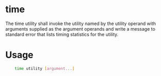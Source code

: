 # time
The time utility shall invoke the utility named by the utility operand with arguments supplied as the argument operands and write a message to standard error that lists timing statistics for the utility.

# Usage 
```bash
    time utility [argument...]
```
